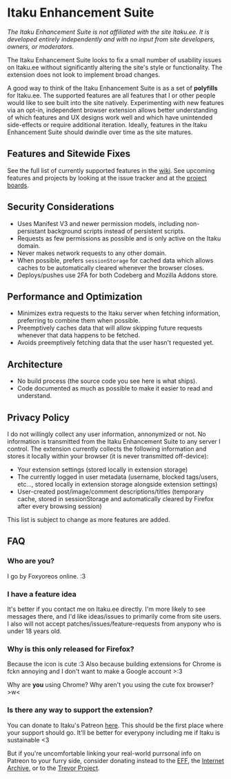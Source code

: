 # Itaku Enhancement Suite

*The Itaku Enhancement Suite is not affiliated with the site Itaku.ee. It is developed entirely independently and with no input from site developers, owners, or moderators.*

The Itaku Enhancement Suite looks to fix a small number of usability issues on Itaku.ee without significantly altering the site's style or functionality. The extension does not look to implement broad changes.

A good way to think of the Itaku Enhancement Suite is as a set of **polyfills** for Itaku.ee. The supported features are all features that I or other people would like to see built into the site natively. Experimenting with new features via an opt-in, independent browser extension allows better understanding of which features and UX designs work well and which have unintended side-effects or require additional iteration. Ideally, features in the Itaku Enhancement Suite should dwindle over time as the site matures.

## Features and Sitewide Fixes

See the full list of currently supported features in the [wiki](https://codeberg.org/foxyoreos/itaku-enhancement-suite/wiki/Feature-List). See upcoming features and projects by looking at the issue tracker and at the [project boards](https://codeberg.org/foxyoreos/itaku-enhancement-suite/projects).

## Security Considerations

- Uses Manifest V3 and newer permission models, including non-persistant background scripts instead of persistent scripts.
- Requests as few permissions as possible and is only active on the Itaku domain.
- Never makes network requests to any other domain.
- When possible, prefers `sessionStorage` for cached data which allows caches to be automatically cleared whenever the browser closes.
- Deploys/pushes use 2FA for both Codeberg and Mozilla Addons store.

## Performance and Optimization

- Minimizes extra requests to the Itaku server when fetching information, preferring to combine them when possible.
- Preemptively caches data that will allow skipping future requests whenever that data happens to be fetched.
- Avoids preemptively fetching data that the user hasn't requested yet.

## Architecture

- No build process (the source code you see here is what ships).
- Code documented as much as possible to make it easier to read and understand.

## Privacy Policy

I do not willingly collect any user information, annonymized or not. No information is transmitted from the Itaku Enhancement Suite to any server I control. The extension currently collects the following information and stores it locally within your browser (it is never transmitted off-device):

- Your extension settings (stored locally in extension storage)
- The currently logged in user metadata (username, blocked tags/users, etc..., stored locally in extension storage alongside extension settings)
- User-created post/image/comment descriptions/titles (temporary cache, stored in sessionStorage and automatically cleared by Firefox after every browsing session)

This list is subject to change as more features are added.

## FAQ

### Who are you?

I go by Foxyoreos online. :3

### I have a feature idea

It's better if you contact me on Itaku.ee directly. I'm more likely to see messages there, and I'd like ideas/issues to primarily come from site users. I also will not accept patches/issues/feature-requests from anypony who is under 18 years old.

### Why is this only released for Firefox?

Because the icon is cute :3 Also because building extensions for Chrome is fckn annoying and I don't want to make a Google account >:3

Why are **you** using Chrome? Why aren't you using the cute fox browser? >w<

### Is there any way to support the extension?

You can donate to Itaku's Patreon [here](https://www.patreon.com/itaku). This should be the first place where your support should go. It'll be better for everypony including me if Itaku is sustainable <3

But if you're uncomfortable linking your real-world purrsonal info on Patreon to your furry side, consider donating instead to the [EFF](https://www.eff.org/pages/donate-eff), the [Internet Archive](https://archive.org/donate/), or to the [Trevor Project](https://give.thetrevorproject.org/give/259439).
